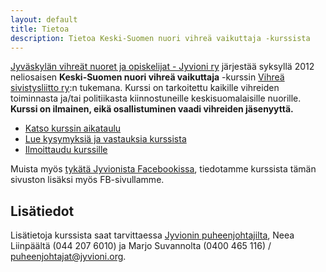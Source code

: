 ```yaml
---
layout: default
title: Tietoa
description: Tietoa Keski-Suomen nuori vihreä vaikuttaja -kurssista
---
```


[Jyväskylän vihreät nuoret ja opiskelijat - Jyvioni ry](http://www.jyvioni.org/) järjestää syksyllä 2012 neliosaisen **Keski-Suomen nuori vihreä vaikuttaja** -kurssin [Vihreä sivistysliitto ry](http://www.visili.fi/):n tukemana. Kurssi on tarkoitettu kaikille vihreiden toiminnasta ja/tai politiikasta kiinnostuneille keskisuomalaisille nuorille. **Kurssi on ilmainen, eikä osallistuminen vaadi vihreiden jäsenyyttä.**

- [Katso kurssin aikataulu](/aikataulu/)
- [Lue kysymyksiä ja vastauksia kurssista](/kysymyksia-ja-vastauksia/)
- [Ilmoittaudu kurssille](/ilmoittaudu/)

Muista myös [tykätä Jyvionista Facebookissa](https://www.facebook.com/Jyvioni), tiedotamme kurssista tämän sivuston lisäksi myös FB-sivullamme.

## Lisätiedot
Lisätietoja kurssista saat tarvittaessa [Jyvionin puheenjohtajilta](http://www.jyvioni.org/yhteystiedot/), Neea Liinpäältä (044 207 6010) ja Marjo Suvannolta (0400 465 116) / puheenjohtajat@jyvioni.org.